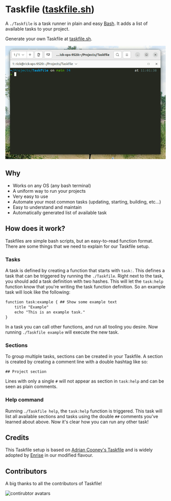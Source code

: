 # Taskfile ([taskfile.sh](https://taskfile.sh))

A `./Taskfile` is a task runner in plain and easy [Bash](https://nl.wikipedia.org/wiki/Bash). It adds a list of
available tasks to your project.

Generate your own Taskfile at [taskfile.sh](https://taskfile.sh).

[![CLI Taskfile preview](public/cli-preview.gif)](https://taskfile.sh)

## Why

- Works on any OS (any bash terminal)
- A uniform way to run your projects
- Very easy to use
- Automate your most common tasks (updating, starting, building, etc...)
- Easy to understand and maintain
- Automatically generated list of available task

## How does it work?

Taskfiles are simple bash scripts, but an easy-to-read function format. There are some things that we need to explain
for our Taskfile setup.

### Tasks

A task is defined by creating a function that starts with `task:`. This defines a task that can be triggered by running
the `./Taskfile`. Right next to the task, you should add a task definition with two hashes. This will let the
`task:help` function know that you're writing the task function definition. So an example task will look like the
following:

```shell
function task:example { ## Show some example text
    title "Example"
    echo "This is an example task."
}
```

In a task you can call other functions, and run all tooling you desire. Now running `./Taskfile example` will execute
the new task.

### Sections

To group multiple tasks, sections can be created in your Taskfile. A section is created by creating a comment line with
a double hashtag like so:

```shell
## Project section
```

Lines with only a single `#` will not appear as section in `task:help` and can be seen as plain comments.

### Help command

Running `./Taskfile help`, the `task:help` function is triggered. This task will list all available sections and tasks
using the double `##` comments you've learned about above. Now it's clear how you can run any other task!

## Credits

This Taskfile setup is based on [Adrian Cooney's Taskfile](https://github.com/adriancooney/Taskfile) and is widely
adopted by [Enrise](https://enrise.com) in our modified flavour.

## Contributors

A big thanks to all the contributors of Taskfile!

![contirubtor avatars](https://contrib.rocks/image?repo=enrise/taskfile)
